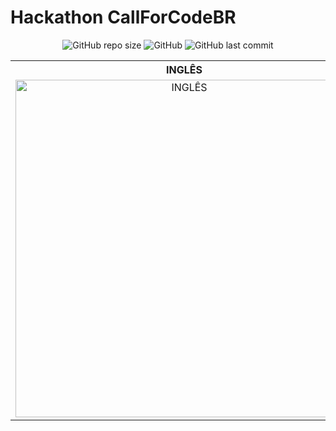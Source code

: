 # Hackathon CallForCodeBR

<p align="center">
  <img alt="GitHub repo size" src="https://img.shields.io/github/repo-size/gpd38/desafioShaweeCallForCodeBR?color=blue">
  <img alt="GitHub" src="https://img.shields.io/github/license/gpd38/desafioShaweeCallForCodeBR?color=green">
  <img alt="GitHub last commit" src="https://img.shields.io/github/last-commit/gpd38/desafioShaweeCallForCodeBR?color=red">
</p>

<table style="width:100%">
  <tr>
    <th>INGLÊS</th>
    <th>PORTUGUÊS</th> 
  </tr>
  <tr>
    <td align="center"><a href="https://github.com/gpd38/desafioShaweeCallForCodeBR/blob/main/README-EN.md"><img src="https://raw.githubusercontent.com/gpd38/desafioShaweeCallForCodeBR/main/imgReadme/usa.png" width="540" heigth="500" alt="INGLÊS" /></a></td>
    <td align="center"><a href="https://github.com/gpd38/desafioShaweeCallForCodeBR/blob/main/README-PT.md"><img src="https://raw.githubusercontent.com/gpd38/desafioShaweeCallForCodeBR/main/imgReadme/brasil.png" width="500" heigth="500" alt="PORTUGUÊS" /></a></td>
  </tr>
</table>